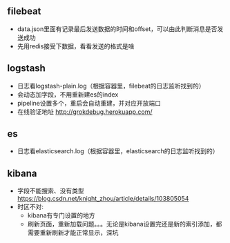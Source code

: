 ## filebeat
- data.json里面有记录最后发送数据的时间和offset，可以由此判断消息是否发送成功
- 先用redis接受下数据，看看发送的格式是啥

## logstash
- 日志看logstash-plain.log（根据容器里，filebeat的日志监听找到的）
- 会动态加字段，不用重新建es的index
- pipeline设置多个，重启会自动重建，并对应开放端口
- 在线验证地址 http://grokdebug.herokuapp.com/

## es
- 日志看elasticsearch.log（根据容器里，elasticsearch的日志监听找到的）

## kibana
- 字段不能搜索、没有类型 https://blog.csdn.net/knight_zhou/article/details/103805054
- 时区不对:
  - kibana有专门设置的地方
  - 刷新页面，重新加载问题。。。无论是kibana设置完还是新的索引添加，都需要重新刷新才能正常显示，深坑

